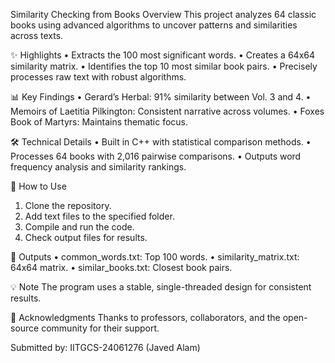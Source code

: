 
 Similarity Checking from Books
 Overview
This project analyzes 64 classic books using advanced algorithms to uncover patterns and similarities across texts.

✨ Highlights
 • Extracts the 100 most significant words.
 • Creates a 64x64 similarity matrix.
 • Identifies the top 10 most similar book pairs.
 • Precisely processes raw text with robust algorithms.

📊 Key Findings
 • Gerard’s Herbal: 91% similarity between Vol. 3 and 4.
 • Memoirs of Laetitia Pilkington: Consistent narrative across volumes.
 • Foxes Book of Martyrs: Maintains thematic focus.

🛠 Technical Details
 • Built in C++ with statistical comparison methods.
 • Processes 64 books with 2,016 pairwise comparisons.
 • Outputs word frequency analysis and similarity rankings.

🚀 How to Use
 1. Clone the repository.
 2. Add text files to the specified folder.
 3. Compile and run the code.
 4. Check output files for results.

📝 Outputs
 • common_words.txt: Top 100 words.
 • similarity_matrix.txt: 64x64 matrix.
 • similar_books.txt: Closest book pairs.

💡 Note
The program uses a stable, single-threaded design for consistent results.

🤝 Acknowledgments Thanks to professors, collaborators, and the open-source community for their support.

Submitted by: IITGCS-24061276 (Javed Alam)


